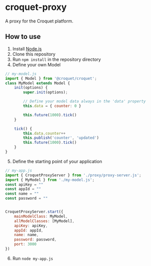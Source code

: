 # croquet-proxy
A proxy for the Croquet platform.

## How to use
1. Install [Node.js](https://nodejs.org/en/download/)
2. Clone this repository
3. Run `npm install` in the repository directory
4. Define your own Model
```javascript
// my-model.js
import { Model } from '@croquet/croquet';
class MyModel extends Model {
    init(options) {
        super.init(options);

        // Define your model data always in the 'data' property
        this.data = { counter: 0 }

        this.future(1000).tick()
    }

    tick() {
        this.data.counter++
        this.publish('counter', 'updated')
        this.future(1000).tick()
    }
}
```
5. Define the starting point of your application
```javascript
// my-app.js
import { CroquetProxyServer } from './proxy/proxy-server.js';
import { MyModel } from './my-model.js';
const apiKey = ""
const appId = ""
const name = ""
const password = ""


CroquetProxyServer.start({
    mainModelClass: MyModel,
    allModelClasses: [MyModel],
    apiKey: apiKey,
    appId: appId,
    name: name,
    password: password,
    port: 3000
})
```
6. Run `node my-app.js`